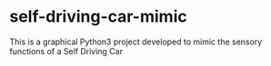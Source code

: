 # self-driving-car-mimic
This is a graphical Python3 project developed to mimic the sensory functions of a Self Driving Car
